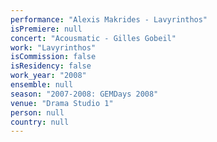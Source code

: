 ```yaml
---
performance: "Alexis Makrides - Lavyrinthos"
isPremiere: null
concert: "Acousmatic - Gilles Gobeil"
work: "Lavyrinthos"
isCommission: false
isResidency: false
work_year: "2008"
ensemble: null
season: "2007-2008: GEMDays 2008"
venue: "Drama Studio 1"
person: null
country: null
---
```


